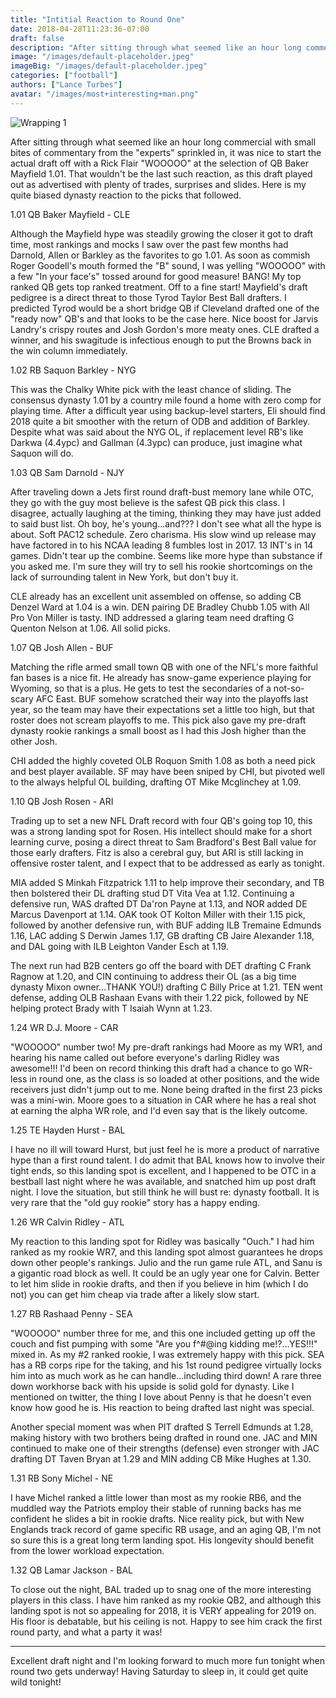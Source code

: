 ```yaml
---
title: "Intitial Reaction to Round One"
date: 2018-04-28T11:23:36-07:00
draft: false
description: "After sitting through what seemed like an hour long commercial with small bites of commentary from the experts sprinkled in, it was nice to start the actual draft off with a Rick Flair WOOOOO at the selection of QB Baker Mayfield 1.01."
image: "/images/default-placeholder.jpeg"
imageBig: "/images/default-placeholder.jpeg"
categories: ["football"]
authors: ["Lance Turbes"]
avatar: "/images/most+interesting+man.png"
---
```


![Wrapping 1](/images/default-placeholder.jpeg)

After sitting through what seemed like an hour long commercial with small bites of commentary from the "experts" sprinkled in, it was nice to start the actual draft off with a Rick Flair "WOOOOO" at the selection of QB Baker Mayfield 1.01. That wouldn't be the last such reaction, as this draft played out as advertised with plenty of trades, surprises and slides. Here is my quite biased dynasty reaction to the picks that followed.

1.01 QB Baker Mayfield - CLE

Although the Mayfield hype was steadily growing the closer it got to draft time, most rankings and mocks I saw over the past few months had Darnold, Allen or Barkley as the favorites to go 1.01. As soon as commish Roger Goodell's mouth formed the "B" sound, I was yelling "WOOOOO" with a few "In your face's" tossed around for good measure! BANG! My top ranked QB gets top ranked treatment. Off to a fine start! Mayfield's draft pedigree is a direct threat to those Tyrod Taylor Best Ball drafters. I predicted Tyrod would be a short bridge QB if Cleveland drafted one of the "ready now" QB's and that looks to be the case here. Nice boost for Jarvis Landry's crispy routes and Josh Gordon's more meaty ones. CLE drafted a winner, and his swagitude is infectious enough to put the Browns back in the win column immediately.

1.02 RB Saquon Barkley - NYG

This was the Chalky White pick with the least chance of sliding. The consensus dynasty 1.01 by a country mile found a home with zero comp for playing time. After a difficult year using backup-level starters, Eli should find 2018 quite a bit smoother with the return of ODB and addition of Barkley. Despite what was said about the NYG OL, if replacement level RB's like Darkwa (4.4ypc) and Gallman (4.3ypc) can produce, just imagine what Saquon will do.

1.03 QB Sam Darnold - NJY

After traveling down a Jets first round draft-bust memory lane while OTC, they go with the guy most believe is the safest QB pick this class. I disagree, actually laughing at the timing, thinking they may have just added to said bust list. Oh boy, he's young...and??? I don't see what all the hype is about. Soft PAC12 schedule. Zero charisma. His slow wind up release may have factored in to his NCAA leading 8 fumbles lost in 2017. 13 INT's in 14 games. Didn't tear up the combine. Seems like more hype than substance if you asked me. I'm sure they will try to sell his rookie shortcomings on the lack of surrounding talent in New York, but don't buy it.

CLE already has an excellent unit assembled on offense, so adding CB Denzel Ward at 1.04 is a win. DEN pairing DE Bradley Chubb 1.05 with All Pro Von Miller is tasty. IND addressed a glaring team need drafting G Quenton Nelson at 1.06. All solid picks.

1.07 QB Josh Allen - BUF

Matching the rifle armed small town QB with one of the NFL's more faithful fan bases is a nice fit. He already has snow-game experience playing for Wyoming, so that is a plus. He gets to test the secondaries of a not-so-scary AFC East. BUF somehow scratched their way into the playoffs last year, so the team may have their expectations set a little too high, but that roster does not scream playoffs to me. This pick also gave my pre-draft dynasty rookie rankings a small boost as I had this Josh higher than the other Josh.

CHI added the highly coveted OLB Roquon Smith 1.08 as both a need pick and best player available. SF may have been sniped by CHI, but pivoted well to the always helpful OL building, drafting OT Mike Mcglinchey at 1.09.

1.10 QB Josh Rosen - ARI

Trading up to set a new NFL Draft record with four QB's going top 10, this was a strong landing spot for Rosen. His intellect should make for a short learning curve, posing a direct threat to Sam Bradford's Best Ball value for those early drafters. Fitz is also a cerebral guy, but ARI is still lacking in offensive roster talent, and I expect that to be addressed as early as tonight.

MIA added S Minkah Fitzpatrick 1.11 to help improve their secondary, and TB then bolstered their DL drafting stud DT Vita Vea at 1.12. Continuing a defensive run, WAS drafted DT Da'ron Payne at 1.13, and NOR added DE Marcus Davenport at 1.14. OAK took OT Kolton Miller with their 1.15 pick, followed by another defensive run, with BUF adding ILB Tremaine Edmunds 1.16, LAC adding S Derwin James 1.17, GB drafting CB Jaire Alexander 1.18, and DAL going with ILB Leighton Vander Esch at 1.19.

The next run had B2B centers go off the board with DET drafting C Frank Ragnow at 1.20, and CIN continuing to address their OL (as a big time dynasty Mixon owner...THANK YOU!) drafting C Billy Price at 1.21. TEN went defense, adding OLB Rashaan Evans with their 1.22 pick, followed by NE helping protect Brady with T Isaiah Wynn at 1.23.

1.24 WR D.J. Moore - CAR

"WOOOOO" number two! My pre-draft rankings had Moore as my WR1, and hearing his name called out before everyone's darling Ridley was awesome!!! I'd been on record thinking this draft had a chance to go WR-less in round one, as the class is so loaded at other positions, and the wide receivers just didn't jump out to me. None being drafted in the first 23 picks was a mini-win. Moore goes to a situation in CAR where he has a real shot at earning the alpha WR role, and I'd even say that is the likely outcome.

1.25 TE Hayden Hurst - BAL

I have no ill will toward Hurst, but just feel he is more a product of narrative hype than a first round talent. I do admit that BAL knows how to involve their tight ends, so this landing spot is excellent, and I happened to be OTC in a bestball last night where he was available, and snatched him up post draft night. I love the situation, but still think he will bust re: dynasty football. It is very rare that the "old guy rookie" story has a happy ending.

1.26 WR Calvin Ridley - ATL

My reaction to this landing spot for Ridley was basically "Ouch." I had him ranked as my rookie WR7, and this landing spot almost guarantees he drops down other people's rankings. Julio and the run game rule ATL, and Sanu is a gigantic road block as well. It could be an ugly year one for Calvin. Better to let him slide in rookie drafts, and then if you believe in him (which I do not) you can get him cheap via trade after a likely slow start.

1.27 RB Rashaad Penny - SEA

"WOOOOO" number three for me, and this one included getting up off the couch and fist pumping with some "Are you f^#@ing kidding me!?...YES!!!" mixed in. As my #2 ranked rookie, I was extremely happy with this pick. SEA has a RB corps ripe for the taking, and his 1st round pedigree virtually locks him into as much work as he can handle...including third down! A rare three down workhorse back with his upside is solid gold for dynasty. Like I mentioned on twitter, the thing I love about Penny is that he doesn't even know how good he is. His reaction to being drafted last night was special.

Another special moment was when PIT drafted S Terrell Edmunds at 1.28, making history with two brothers being drafted in round one. JAC and MIN continued to make one of their strengths (defense) even stronger with JAC drafting DT Taven Bryan at 1.29 and MIN adding CB Mike Hughes at 1.30.

1.31 RB Sony Michel - NE

I have Michel ranked a little lower than most as my rookie RB6, and the muddled way the Patriots employ their stable of running backs has me confident he slides a bit in rookie drafts. Nice reality pick, but with New Englands track record of game specific RB usage, and an aging QB, I'm not so sure this is a great long term landing spot. His longevity should benefit from the lower workload expectation.

1.32 QB Lamar Jackson - BAL

To close out the night, BAL traded up to snag one of the more interesting players in this class. I have him ranked as my rookie QB2, and although this landing spot is not so appealing for 2018, it is VERY appealing for 2019 on. His floor is debatable, but his ceiling is not. Happy to see him crack the first round party, and what a party it was!

---

Excellent draft night and I'm looking forward to much more fun tonight when round two gets underway! Having Saturday to sleep in, it could get quite wild tonight!
